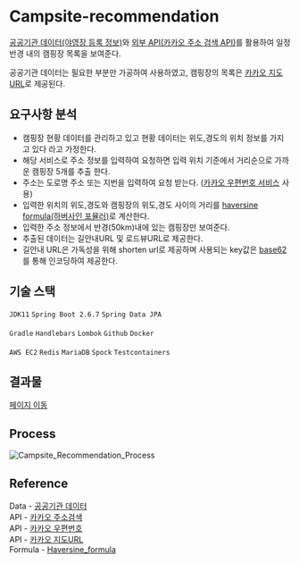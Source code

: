 # Campsite-recommendation
[공공기관 데이터(야영장 등록 정보)](https://www.data.go.kr/data/15037499/fileData.do)와 [외부 API(카카오 주소 검색 API)](https://developers.kakao.com/docs/latest/ko/local/dev-guide)를 활용하여 일정 반경 내의 캠핑장 목록을 보여준다.<br>

공공기관 데이터는 필요한 부분만 가공하여 사용하였고, 캠핑장의 목록은 [카카오 지도URL](https://apis.map.kakao.com/web/guide/#routeurl)로 제공된다.

## 요구사항 분석

* 캠핑장 현황 데이터를 관리하고 있고 현황 데이터는 위도,경도의 위치 정보를 가지고 있다 라고 가정한다.
* 해당 서비스로 주소 정보를 입력하여 요청하면 입력 위치 기준에서 거리순으로 가까운 캠핑장 5개를 추출 한다.
* 주소는 도로명 주소 또는 지번을 입력하여 요청 받는다. ([카카오 우편번호 서비스](https://postcode.map.daum.net/guide) 사용)
* 입력한 위치의 위도,경도와 캠핑장의 위도,경도 사이의 거리를 [haversine formula(하버사인 포뮬러)](https://en.wikipedia.org/wiki/Haversine_formula)로 계산한다.
* 입력한 주소 정보에서 반경(50km)내에 있는 캠핑장만 보여준다.
* 추출된 데이터는 길안내URL 및 로드뷰URL로 제공한다.
* 길안내 URL은 가독성을 위해 shorten url로 제공하며 사용되는 key값은 [base62](https://github.com/seruco/base62)를 통해 인코딩하여 제공한다.

## 기술 스택
`JDK11` `Spring Boot 2.6.7` `Spring Data JPA` <br><br>
`Gradle` `Handlebars` `Lombok` `Github` `Docker` <br><br>
`AWS EC2` `Redis` `MariaDB` `Spock` `Testcontainers`


## 결과물
[페이지 이동](http://3.36.41.243/)

## Process

![Campsite_Recommendation_Process](https://user-images.githubusercontent.com/100026743/213068943-a62ab848-f896-41a0-a10b-0052c7660a85.JPG)


## Reference
Data    - [공공기관 데이터](https://www.data.go.kr/data/15037499/fileData.do) <br>
API     - [카카오 주소검색](https://developers.kakao.com/docs/latest/ko/local/dev-guide) <br>
API     - [카카오 우편번호](https://postcode.map.daum.net/guide) <br>
API     - [카카오 지도URL](https://apis.map.kakao.com/web/guide/#routeurl) <br>
Formula - [Haversine_formula](https://en.wikipedia.org/wiki/Haversine_formula)
